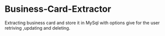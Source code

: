 # Business-Card-Extractor
Extracting business card and store it in MySql with options give for the user retriving ,updating and deleting.


